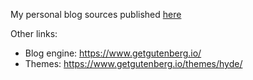 My personal blog sources published [here](https://vincenthz.github.io)

Other links:

* Blog engine: https://www.getgutenberg.io/
* Themes: https://www.getgutenberg.io/themes/hyde/
